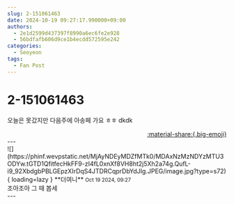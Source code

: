 ```yaml
---
slug: 2-151061463
date: 2024-10-19 09:27:17.990000+09:00
authors:
  - 2e1d2599d437397f8990a6ec6fe2e928
  - 56bdfafb606d9ce1b4ecdd572595e242
categories:
  - Seoyeon
tags:
  - Fan Post
---
```


# 2-151061463

<div class="post-container" markdown="1">
<div class="content-container md-sidebar__scrollwrap" markdown="1">

오늘은 못갔지만 다음주에 아송페 가요 ㅎㅎ dkdk

</div>
</div>

<div style="text-align: right;" markdown="1">
<a href="https://weverse.io/fromis9/fanpost/2-151061463" style="text-align: right;">:material-share:{.big-emoji}</a>
</div>
---

<div class="comments-container md-sidebar__scrollwrap" markdown="1">
<div class="comment" markdown="1">
<div class='id-container' markdown="1">
![](https://phinf.wevpstatic.net/MjAyNDEyMDZfMTk0/MDAxNzMzNDYzMTU3ODYw.tGTD1QfitfecHkFF9-zI4fL0xnXf8VH8ht2j5Xh2a74g.QufL-i9_92XbdgbPBLGEpzXIrDqS4JTDRCqprDbYdJIg.JPEG/image.jpg?type=s72){ loading=lazy }
**<span class="artist">더여니</span>** <small>Oct 19 2024, 09:27</small><br>
</div>
<div class='comment-body' markdown="1">
조아조아 그 때 봅세
</div>
</div>
</div>
---
